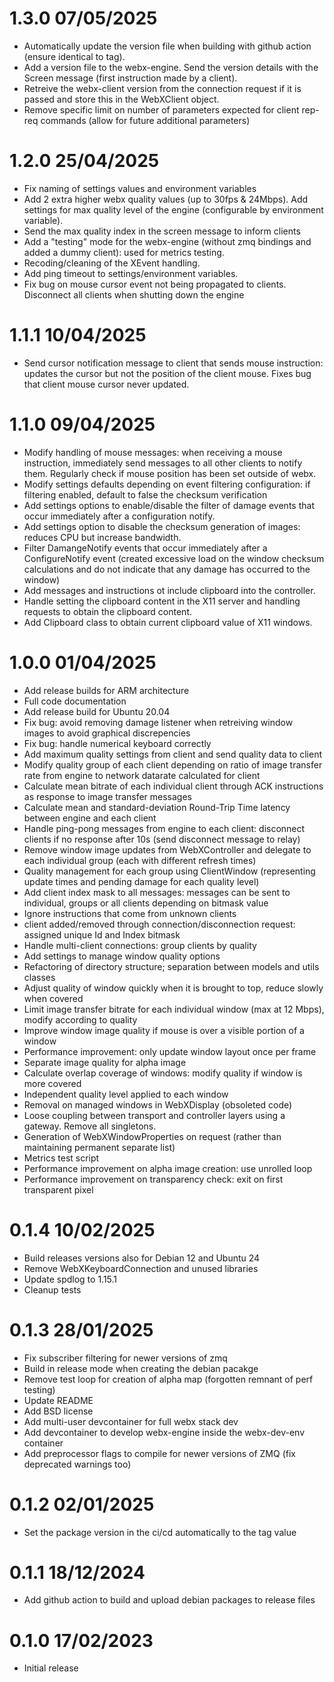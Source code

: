 1.3.0 07/05/2025
================
 * Automatically update the version file when building with github action (ensure identical to tag).
 * Add a version file to the webx-engine. Send the version details with the Screen message (first instruction made by a client). 
 * Retreive the webx-client version from the connection request if it is passed and store this in the WebXClient object.
 * Remove specific limit on number of parameters expected for client rep-req commands (allow for future additional parameters)
 
1.2.0 25/04/2025
================
 * Fix naming of settings values and environment variables
 * Add 2 extra higher webx quality values (up to 30fps & 24Mbps). Add settings for max quality level of the engine (configurable by environment variable). 
 * Send the max quality index in the screen message to inform clients
 * Add a "testing" mode for the webx-engine (without zmq bindings and added a dummy client): used for metrics testing.
 * Recoding/cleaning of the XEvent handling.
 * Add ping timeout to settings/environment variables.
 * Fix bug on mouse cursor event not being propagated to clients. Disconnect all clients when shutting down the engine

1.1.1 10/04/2025
================
 * Send cursor notification message to client that sends mouse instruction: updates the cursor but not the position of the client mouse. Fixes bug that client mouse cursor never updated.

1.1.0 09/04/2025
================
 * Modify handling of mouse messages: when receiving a mouse instruction, immediately send messages to all other clients to notify them. Regularly check if mouse position has been set outside of webx.
 * Modify settings defaults depending on event filtering configuration: if filtering enabled, default to false the checksum verification
 * Add settings options to enable/disable the filter of damage events that occur immediately after a configuration notify.
 * Add settings option to disable the checksum generation of images: reduces CPU but increase bandwidth.
 * Filter DamangeNotify events that occur immediately after a ConfigureNotify event (created excessive load on the window checksum calculations and do not indicate that any damage has occurred to the window)
 * Add messages and instructions ot include clipboard into the controller.
 * Handle setting the clipboard content in the X11 server and handling requests to obtain the clipboard content. 
 * Add Clipboard class to obtain current clipboard value of X11 windows.

1.0.0 01/04/2025
================
 * Add release builds for ARM architecture
 * Full code documentation
 * Add release build for Ubuntu 20.04 
 * Fix bug: avoid removing damage listener when retreiving window images to avoid graphical discrepencies
 * Fix bug: handle numerical keyboard correctly
 * Add maximum quality settings from client and send quality data to client
 * Modify quality group of each client depending on ratio of image transfer rate from engine to network datarate calculated for client
 * Calculate mean bitrate of each individual client through ACK instructions as response to image transfer messages
 * Calculate mean and standard-deviation Round-Trip Time latency between engine and each client
 * Handle ping-pong messages from engine to each client: disconnect clients if no response after 10s (send disconnect message to relay)
 * Remove window image updates from WebXController and delegate to each individual group (each with different refresh times)
 * Quality management for each group using ClientWindow (representing update times and pending damage for each quality level)
 * Add client index mask to all messages: messages can be sent to individual, groups or all clients depending on bitmask value
 * Ignore instructions that come from unknown clients
 * client added/removed through connection/disconnection request: assigned unique Id and Index bitmask
 * Handle multi-client connections: group clients by quality
 * Add settings to manage window quality options
 * Refactoring of directory structure; separation between models and utils classes
 * Adjust quality of window quickly when it is brought to top, reduce slowly when covered
 * Limit image transfer bitrate for each individual window (max at 12 Mbps), modify according to quality
 * Improve window image quality if mouse is over a visible portion of a window
 * Performance improvement: only update window layout once per frame
 * Separate image quality for alpha image
 * Calculate overlap coverage of windows: modify quality if window is more covered
 * Independent quality level applied to each window
 * Removal on managed windows in WebXDisplay (obsoleted code)
 * Loose coupling between transport and controller layers using a gateway. Remove all singletons.
 * Generation of WebXWindowProperties on request (rather than maintaining permanent separate list)
 * Metrics test script
 * Performance improvement on alpha image creation: use unrolled loop
 * Performance improvement on transparency check: exit on first transparent pixel

0.1.4 10/02/2025
================
 * Build releases versions also for Debian 12 and Ubuntu 24
 * Remove WebXKeyboardConnection and unused libraries
 * Update spdlog to 1.15.1
 * Cleanup tests

0.1.3 28/01/2025
================
 * Fix subscriber filtering for newer versions of zmq
 * Build in release mode when creating the debian pacakge
 * Remove test loop for creation of alpha map (forgotten remnant of perf testing)
 * Update README
 * Add BSD license
 * Add multi-user devcontainer for full webx stack dev
 * Add devcontainer to develop webx-engine inside the webx-dev-env container
 * Add preprocessor flags to compile for newer versions of ZMQ (fix deprecated warnings too)

0.1.2 02/01/2025
================
 * Set the package version in the ci/cd automatically to the tag value

0.1.1 18/12/2024
================
 * Add github action to build and upload debian packages to release files

0.1.0 17/02/2023
================
 * Initial release

